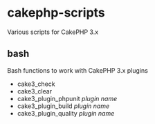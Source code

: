 # cakephp-scripts

Various scripts for CakePHP 3.x

## bash

Bash functions to work with CakePHP 3.x plugins

- cake3_check
- cake3_clear
- cake3_plugin_phpunit *plugin name*
- cake3_plugin_build *plugin name*
- cake3_plugin_quality *plugin name*
